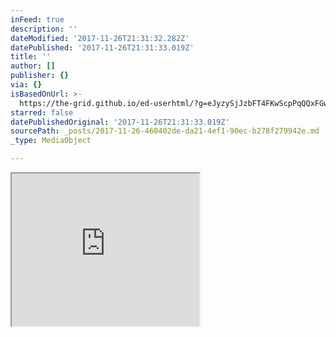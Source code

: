 ```yaml
---
inFeed: true
description: ''
dateModified: '2017-11-26T21:31:32.282Z'
datePublished: '2017-11-26T21:31:33.019Z'
title: ''
author: []
publisher: {}
via: {}
isBasedOnUrl: >-
  https://the-grid.github.io/ed-userhtml/?g=eJyzySjJzbFT4FKwScpPqQQxFGwyDO0UPFJzcvJ1FMJTc5Lzc1MVSvIVfEqzU53zU1L1FGz0gSqAOvShWoB8kCEAQt8WEw
starred: false
datePublishedOriginal: '2017-11-26T21:31:33.019Z'
sourcePath: _posts/2017-11-26-460402de-da21-4ef1-90ec-b278f279942e.md
_type: MediaObject

---
```

<iframe src="https://the-grid.github.io/ed-userhtml/?g=eJyzySjJzbFT4FKwScpPqQQxFGwyDO0UPFJzcvJ1FMJTc5Lzc1MVSvIVfEqzU53zU1L1FGz0gSqAOvShWoB8kCEAQt8WEw" height="244" style=""></iframe>